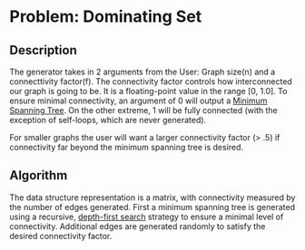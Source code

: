 # Problem: Dominating Set

## Description
The generator takes in 2 arguments from the User: Graph size(n) and a connecttivity factor(f). The connectivity factor controls how interconnected our graph is going to be. It is a floating-point value in the range
[0, 1.0]. To ensure minimal connectivity, an argument of 0 will output a [Minimum Spanning Tree](https://en.wikipedia.org/wiki/Minimum_spanning_tree). On the other extreme, 1 will be fully connected (with the exception of self-loops, which are never generated).

For smaller graphs the user will want a larger connectivity factor (> .5) if connectivity far beyond the minimum spanning tree is desired.

## Algorithm
The data structure representation is a matrix, with connectivity measured by the number of edges generated. First a minimum spanning tree is generated using a recursive, [depth-first search](https://en.wikipedia.org/wiki/Depth-first_search) strategy to ensure a minimal level of connectivity. Additional edges are generated randomly to satisfy the desired connectivity factor.
